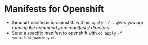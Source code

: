 # Manifests for Openshift

- Send **all** manifests to openshift with `oc apply -f .` _given you are running the command from manifests/ directory_
- Send a specific manifest to openshift with `oc apply -f <manifest_name>.yaml`
